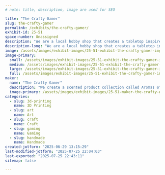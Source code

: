 ```yaml
---
# note: title, description, image are used for SEO

title: "The Crafty Gamer"
slug: the-crafty-gamer
permalink: /exhibits/the-crafty-gamer/
exhibit-id: 25-51
space-number: Unassigned
description: "We are a local hobby shop that creates a tabletop inspired scent line called Aromas of Adventure."
description-long: "We are a local hobby shop that creates a tabletop inspired scent line called Aromas of Adventure. We offer family friendly Pokemon nights, candle making classes, camps and various other activities."
image: /assets/images/exhibit-images/25-51-exhibit-the-crafty-gamer-img-3149-large.jpeg
image-primary: 
  small: /assets/images/exhibit-images/25-51-exhibit-the-crafty-gamer-img-3149-small.jpeg
  medium: /assets/images/exhibit-images/25-51-exhibit-the-crafty-gamer-img-3149-medium.jpeg
  large: /assets/images/exhibit-images/25-51-exhibit-the-crafty-gamer-img-3149-large.jpeg
  full: /assets/images/exhibit-images/25-51-exhibit-the-crafty-gamer-img-3149-full.jpeg
maker: 
  name: "The Crafty Gamer"
  description: "We create a scented product collection called Aromas of Adventure to enhance tabletop experiences."
  image-primary: /assets/images/exhibit-images/25-51-maker-the-crafty-gamer-logo-2025-medium.jpg
categories: 
  - slug: 3d-printing
    name: 3D Printing
  - slug: art
    name: Art
  - slug: craft
    name: Craft
  - slug: gaming
    name: Gaming
  - slug: handmade
    name: Handmade
created-jotform: "2025-06-29 13:15:29"
last-modified-jotform: "2025-07-25 22:04:03"
last-exported: "2025-07-25 22:43:11"
sitemap: false

---
```

